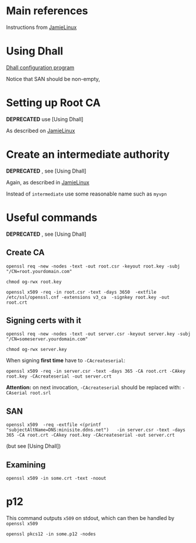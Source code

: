 Main references
===============

Instructions from [JamieLinux](https://jamielinux.com/docs/openssl-certificate-authority/index.html)


Using Dhall
===========

[Dhall configuration program](https://github.com/jvanbruegge/dhall-openssl)

Notice that SAN should be non-empty, 


Setting up Root CA
==================

__DEPRECATED__ use [Using Dhall]

As described on [JamieLinux](https://jamielinux.com/docs/openssl-certificate-authority/create-the-root-pair.html)


Create an intermediate authority
================================

__DEPRECATED__ , see [Using Dhall]

Again, as described in [JamieLinux](https://jamielinux.com/docs/openssl-certificate-authority/create-the-intermediate-pair.html)

Instead of `intermediate` use some reasonable name such as `myvpn`


Useful commands
===============

__DEPRECATED__ , see [Using Dhall]

Create CA
---------

    openssl req -new -nodes -text -out root.csr -keyout root.key -subj "/CN=root.yourdomain.com"

    chmod og-rwx root.key

    openssl x509 -req -in root.csr -text -days 3650  -extfile /etc/ssl/openssl.cnf -extensions v3_ca  -signkey root.key -out root.crt

Signing certs with it
---------------------

    openssl req -new -nodes -text -out server.csr -keyout server.key -subj "/CN=someserver.yourdomain.com"

    chmod og-rwx server.key

When signing __first time__ have to `-CAcreateserial`:

    openssl x509 -req -in server.csr -text -days 365 -CA root.crt -CAkey root.key -CAcreateserial -out server.crt

__Attention:__ on next invocation, `-CAcreateserial` should be replaced with: `-CAserial root.srl`

SAN
---

    openssl x509  -req -extfile <(printf "subjectAltName=DNS:minisite.ddns.net")   -in server.csr -text -days 365 -CA root.crt -CAkey root.key -CAcreateserial -out server.crt

(but see [Using Dhall])

Examining
---------

    openssl x509 -in some.crt -text -noout

p12
===

This command outputs `x509` on stdout, which can then be handled by `openssl x509`

    openssl pkcs12 -in some.p12 -nodes 
